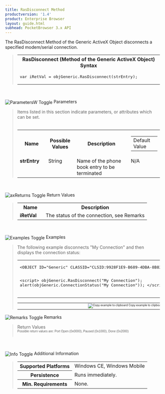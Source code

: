 ```yaml
---
title: RasDisconnect Method
productversion: '1.4'
product: Enterprise Browser
layout: guide.html
subhead: PocketBrowser 3.x API
---
```


The RasDisconnect Method of the Generic ActiveX Object disconnects a specified modem/serial connection.

<div id="SyntaxSpan" style="display:block">
<blockquote>
<table class="clsSyntax" cellspacing="1" cellpadding="3" width="95%">
<tr>
<th class="clsSyntaxHeadings">RasDisconnect (Method of the Generic ActiveX Object) Syntax
</th>
</tr>
<tr>
<td class="clsSyntaxCells">
<pre class="clsSyntaxCells">var iRetVal = objGeneric.RasDisconnect(strEntry);</pre>
</td>
</tr>
</table>
</blockquote><br></div>
<p class="clsRef"><span class="ToggleView" onclick="ToggleSpan('ParametersWSpan', 'imgParametersWToggle')"><img align="absmiddle" id="imgParametersWToggle" alt="ParametersW Toggle" onmouseover="this.style.cursor='hand'" src="../Resources/ToggleCollapse.gif&#xA;					"></span>
Parameters
</p>
<div id="ParametersWSpan" style="display:block">
<blockquote>
Items listed in this section indicate parameters, or attributes which can be set.
<BR><BR><table class="clsSyntax" cellspacing="1" cellpadding="3" width="95%">
<col width="20%">
<col width="20%">
<col width="38%">
<col width="22%">
<tr>
<th class="clsSyntaxHeadings">Name</th>
<th class="clsSyntaxHeadings">Possible Values</th>
<th class="clsSyntaxHeadings">Description</th>
<th class="clsSyntaxHeadings">
<table cellspacing="0" cellpadding="0">
  <tr>
    <td width="85%" class="clsSyntaxHeadings" style="border-bottom-style: none;">Default Value</td>
  </tr>
</table>
</th>
</tr>
<tr>
<td valign="top" class="clsSyntaxCells"><b>strEntry</b></td>
<td valign="top" class="clsSyntaxCells">String</td>
<td valign="top" class="clsSyntaxCells">Name of the phone book entry to be terminated</td>
<td valign="top" class="clsSyntaxCells">N/A</td>
</tr>
</table>
</blockquote><br></div>
<p class="clsRef"><span class="ToggleView" onclick="ToggleSpan('axReturnsSpan', 'aximgReturnsToggle')"><img align="absmiddle" id="aximgReturnsToggle" alt="axReturns Toggle" onmouseover="this.style.cursor='hand'" src="../Resources/ToggleCollapse.gif"></span>
Return Values
</p>
<div id="axReturnsSpan" style="display:block">
<blockquote>
<table class="clsSyntax" cellspacing="1" cellpadding="3" width="95%">
<col width="20%">
<col width="80%">
<tr>
<th class="clsSyntaxHeadings">Name</th>
<th class="clsSyntaxHeadings">Description</th>
</tr>
<tr>
<td class="clsSyntaxCells" valign="top"><b>iRetVal</b></td>
<td class="clsSyntaxCells" style="text-align:left;">The status of the connection, see Remarks</td>
</tr>
</table>
</blockquote><br></div>
<p class="clsRef"><span class="ToggleView" onclick="ToggleSpan('ExamplesSpan', 'imgExamplesToggle')"><img align="absmiddle" id="imgExamplesToggle" alt="Examples Toggle" onmouseover="this.style.cursor='hand'" src="../Resources/ToggleCollapse.gif"></span>
Examples
</p>
<div id="ExamplesSpan" style="display:block">
<blockquote>
<p>The following example disconnects "My Connection" and then displays the connection status:</p>
<table class="clsSyntax" cellspacing="1" cellpadding="3" width="95%">
<tr>
<td>
<pre class="clsSyntaxCells">
&lt;OBJECT ID="Generic" CLASSID="CLSID:9928F1E9-B689-4DBA-8B82-E02A7AF76596"&gt;&lt;/OBJECT&gt;

&lt;script&gt;
objGeneric.RasDisconnect("My Connection");
alert(objGeneric.ConnectionStatus("My Connection"));
&lt;/script&gt;
</pre>
</td>
</tr>
</table>
<table cellspacing="1" cellpadding="3" width="95%">
<col width="85%">
<col width="15%">
<tr align="right">
<td></td>
<td valign="bottom" style="border-bottom-style: none;font-weight:normal;font-size:xx-small;"><nobr><img id="imgCopyDefaults" alt="Copy example to clipboard" onmouseover="this.style.cursor='hand'" src="../Resources/CopyDefaults.gif" onclick="CopyTemplate('ID0ETB');">
		Copy example to clipboard
	</nobr></td>
</tr>
</table>
<div id="Examples" style="display:none"><textarea id="ID0ETB">&lt;!-- 
The following example disconnects "My Connection" and then displays the connection status:
--&gt;

&lt;OBJECT ID="Generic" CLASSID="CLSID:9928F1E9-B689-4DBA-8B82-E02A7AF76596"&gt;&lt;/OBJECT&gt;

&lt;script&gt;
objGeneric.RasDisconnect("My Connection");
alert(objGeneric.ConnectionStatus("My Connection"));
&lt;/script&gt;
</textarea></div>
</blockquote>
</div>
<p class="clsRef"><span class="ToggleView" onclick="ToggleSpan('RemarksSpan', 'imgRemarksToggle')"><img align="absmiddle" id="imgRemarksToggle" alt="Remarks Toggle" onmouseover="this.style.cursor='hand'" src="../Resources/ToggleCollapse.gif"></span>
Remarks
</p>
<div id="RemarksSpan" style="display:block">
<blockquote>
<DIV class="clsRef">Return Values</DIV>
<DIV style="font-family:verdana,arial,helvetica;font-size:x-small;">Possible return values are: Port Open (0x0000), Paused (0x1000), Done (0x2000)</DIV>
<pre style="font-family:courier;font-size:small;"></pre>
</blockquote><br></div>
<p class="clsRef"><span class="ToggleView" onclick="ToggleSpan('InfoSpan', 'imgInfoToggle')"><img align="absmiddle" id="imgInfoToggle" alt="Info Toggle" onmouseover="this.style.cursor='hand'" src="../Resources/ToggleCollapse.gif"></span>
Additional Information
</p>
<div id="InfoSpan" style="display:block">
<blockquote>
<table>
<tr>
<th>Supported Platforms</th>
<td>Windows CE, Windows Mobile</td>
</tr>
<tr>
<th>Persistence</th>
<td>Runs immediately.</td>
</tr>
<tr>
<th>Min. Requirements</th>
<td>None.</td>
</tr>
</table>
</blockquote><br></div>
<div id="DefaultParamsSpan" style="display:none">
<pre><textarea id="DefaultParameters"></textarea></pre>
</div>
